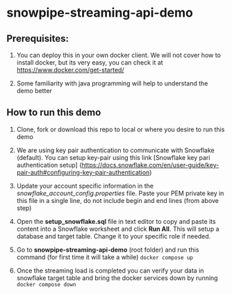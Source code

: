 # snowpipe-streaming-api-demo

## Prerequisites:

1. You can deploy this in your own docker client. We will not cover how to install docker, but its very easy, you can check it at https://www.docker.com/get-started/

2. Some familiarity with java programming will help to understand the demo better


## How to run this demo

1.	Clone, fork or download this repo to local or where you desire to run this demo

2.	We are using key pair authentication to communicate with Snowflake (default). You can setup key-pair using this link [Snowflake key pari authentication setup] (https://docs.snowflake.com/en/user-guide/key-pair-auth#configuring-key-pair-authentication)

3.	Update your account specific information in the *snowflake_account_config.properties* file. Paste your PEM private key in this file in a single line, do not include begin and end lines (from above step)

4.	Open the **setup_snowflake.sql** file in text editor to copy and paste its content into a Snowflake worksheet and click **Run All**. This will setup a database and target table. Change it to your specific role if needed.

5.	Go to **snowpipe-streaming-api-demo** (root folder) and run this command (for first time it will take a while)
    `docker compose up`

6.	Once the streaming load is completed you can verify your data in snowflake target table and bring the docker services down by running
    `docker compose down`
